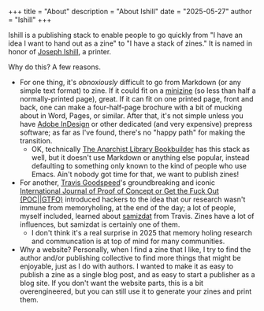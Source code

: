 +++
title = "About"
description = "About Ishill"
date = "2025-05-27"
author = "Ishill"
+++

Ishill is a publishing stack to enable people to go quickly from "I have an idea I want to hand out as a zine" to "I have a stack of zines." It is named in honor of [Joseph Ishill](https://en.wikipedia.org/wiki/Joseph_Ishill), a printer.

Why do this? A few reasons.

* For one thing, it's *obnoxiously* difficult to go from Markdown (or any simple text format) to zine. If it could fit on a [minizine](https://www.icaboston.org/articles/make-your-own-mini-zine/) (so less than half a normally-printed page), great. If it can fit on one printed page, front and back, one can make a four-half-page brochure with a bit of mucking about in Word, Pages, or similar. After that, it's not simple unless you have [Adobe InDesign](https://www.adobe.com/products/indesign.html) or other dedicated (and very expensive) prepress software; as far as I've found, there's no "happy path" for making the transition.
    * OK, technically [The Anarchist Library Bookbuilder](https://theanarchistlibrary.org/bookbuilder) has this stack as well, but it doesn't use Markdown or anything else popular, instead defaulting to something only known to the kind of people who use Emacs. Ain't nobody got time for that, we want to publish zines!
* For another, [Travis Goodspeed](https://github.com/travisgoodspeed)'s groundbreaking and iconic [International Journal of Proof of Concept or Get the Fuck Out (POC||GTFO)](https://github.com/angea/pocorgtfo) introduced hackers to the idea that our research wasn't immune from memoryholing, at the end of the day; a lot of people, myself included, learned about [samizdat](https://en.wikipedia.org/wiki/Samizdat) from Travis. Zines have a lot of influences, but samizdat is certainly one of them.
    * I don't think it's a real surprise in 2025 that memory holing research and communcation is at top of mind for many communities.
* Why a website? Personally, when I find a zine that I like, I try to find the author and/or publishing collective to find more things that might be enjoyable, just as I do with authors. I wanted to make it as easy to publish a zine as a single blog post, and as easy to start a publisher as a blog site. If you don't want the website parts, this is a bit overengineered, but you can still use it to generate your zines and print them.